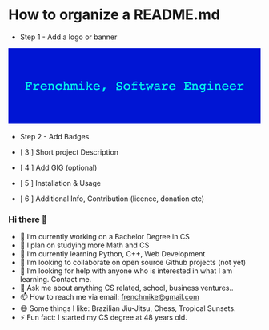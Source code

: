 # How to organize a README.md
- Step 1 - Add a logo or banner 

![Frenchmike,_Software_Engineer](images/banner1.png)

- Step 2 - Add Badges





- [ 3 ] Short project Description







- [ 4 ] Add GIG (optional)






- [ 5 ] Installation & Usage







- [ 6 ] Additional Info, Contribution (licence, donation etc)

### Hi there 👋

- 🔭 I’m currently working on a Bachelor Degree in CS
- 🔭 I plan on studying more Math and CS 
- 🌱 I’m currently learning Python, C++, Web Development
- 👯 I’m looking to collaborate on open source Github projects (not yet)
- 🤔 I’m looking for help with anyone who is interested in what I am learning.  Contact me.
- 💬 Ask me about anything CS related, school, business ventures..
- 📫 How to reach me via email: frenchmike@gmail.com
- 😄 Some things I like: Brazilian Jiu-Jitsu, Chess, Tropical Sunsets.
- ⚡ Fun fact: I started my CS degree at 48 years old.


